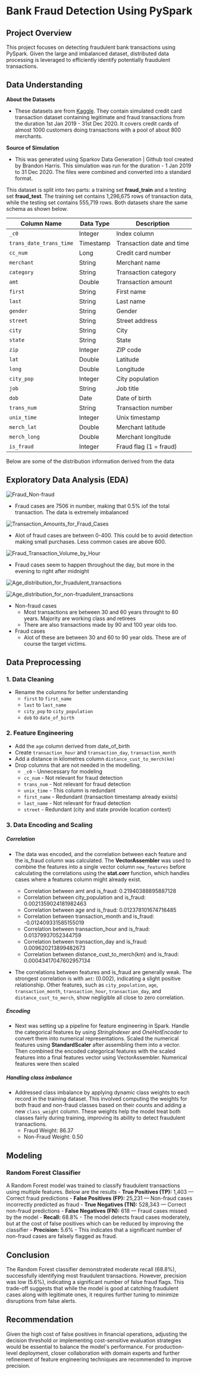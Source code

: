 # Bank Fraud Detection Using PySpark  

## Project Overview  
This project focuses on detecting fraudulent bank transactions using PySpark. Given the large and imbalanced dataset, distributed data processing is leveraged to efficiently identify potentially fraudulent transactions.  


## Data Understanding 

**About the Datasets**
- These datasets are from [Kaggle](https://www.kaggle.com/datasets/kartik2112/fraud-detection). They contain simulated credit card transaction dataset containing legitimate and fraud transactions from the duration 1st Jan 2019 - 31st Dec 2020. It covers credit cards of almost 1000 customers doing transactions with a pool of about 800 merchants.

**Source of Simulation**
- This was generated using Sparkov Data Generation | Github tool created by Brandon Harris. This simulation was run for the duration - 1 Jan 2019 to 31 Dec 2020. The files were combined and converted into a standard format.
 
This dataset is split into two parts: a training set **fraud_train** and a testing set **fraud_test**. The training set contains 1,296,675 rows of transaction data, while the testing set contains 555,719 rows. Both datasets share the same schema as shown below.

| Column Name              | Data Type  | Description               |
|--------------------------|------------|---------------------------|
| `_c0`                    | Integer    | Index column              |
| `trans_date_trans_time`  | Timestamp  | Transaction date and time |
| `cc_num`                 | Long       | Credit card number        |
| `merchant`               | String     | Merchant name             |
| `category`               | String     | Transaction category      |
| `amt`                    | Double     | Transaction amount        |
| `first`                  | String     | First name                |
| `last`                   | String     | Last name                 |
| `gender`                 | String     | Gender                    |
| `street`                 | String     | Street address            |
| `city`                   | String     | City                      |
| `state`                  | String     | State                     |
| `zip`                    | Integer    | ZIP code                  |
| `lat`                    | Double     | Latitude                  |
| `long`                   | Double     | Longitude                 |
| `city_pop`               | Integer    | City population           |
| `job`                    | String     | Job title                 |
| `dob`                    | Date       | Date of birth             |
| `trans_num`              | String     | Transaction number        |
| `unix_time`              | Integer    | Unix timestamp            |
| `merch_lat`              | Double     | Merchant latitude         |
| `merch_long`             | Double     | Merchant longitude        |
| `is_fraud`               | Integer    | Fraud flag (1 = fraud)    |

 Below are some of the distribution information derived from the data

## Exploratory Data Analysis (EDA) 

 ![Fraud_Non-fraud](Assets/Fraud_Non-fraud.png)
- Fraud cases are 7506 in number, making that 0.5% iof the total transaction. The data is extremely imbalanced
 
 ![Transaction_Amounts_for_Fraud_Cases](Assets/Transaction_Amounts_for_Fraud_Cases.png)
- Alot of fraud cases are between 0-400. This could be to avoid detection making small purchases.
Less common cases are above 600.
 
 ![Fraud_Transaction_Volume_by_Hour](Assets/Fraud_Transaction_Volume_by_Hour.png)
- Fraud cases seem to happen throughout the day, but more in the evening to right after midnight
 
 ![Age_distribution_for_fruadulent_transactions](Assets/Age_distribution_for_fruadulent_transactions.png)
 
 ![Age_distribution_for_non-fruadulent_transactions](Assets/Age_distribution_for_non-fruadulent_transactions.png)
 
- Non-fraud cases
     - Most transactions are between 30 and 60 years throught to 80 years. Majority are working class and retirees
     - There are also transactions made by 90 and 100 year olds too.
- Fraud cases
     - Alot of these are between 30 and 60 to 90 year olds. These are of course the target victims.



## Data Preprocessing  
### 1. Data Cleaning  
- Rename the columns for better understanding
  - `first` to `first_name`
  - `last` to `last_name`
  - `city_pop` to `city_population`
  - `dob` to `date_of_birth` 

### 2. Feature Engineering  
- Add the `age` column derived from date_of_birth
- Create `transaction_hour` and `transaction_day`, `transaction_month`
- Add a distance in kilometres column `distance_cust_to_merch(km)`
- Drop columns that are not needed in the modelling.
  - `_c0` - Unnecessary for modeling
  - `cc_num` - Not relevant for fraud detection
  - `trans_num` - Not relevant for fraud detection
  - `unix_time` - This column is redundant
  - `first_name` - Redundant (transaction timestamp already exists)
  - `last_name` - Not relevant for fraud detection
  - `street` - Redundant (city and state provide location context)
  
### 3. Data Encoding and Scaling
##### Correlation
- The data was encoded, and the correlation between each feature and the is_fraud column was calculated. The **VectorAssembler** was used to combine the features into a single vector column `new_features` before calculating the correlations using the **stat.corr** function, which handles cases where a features column might already exist.
    - Correlation between amt and is_fraud: 0.21940388895887128
    - Correlation between city_population and is_fraud: 0.0021359024181982463
    - Correlation between age and is_fraud: 0.012378101674716485
    - Correlation between transaction_month and is_fraud: -0.012409331585155019
    - Correlation between transaction_hour and is_fraud: 0.01379937052344759
    - Correlation between transaction_day and is_fraud: 0.009620213899482673
    - Correlation between distance_cust_to_merch(km) and is_fraud: 0.00043417047602957134
    
- The correlations between features and is_fraud are generally weak. The strongest correlation is with `amt`: (0.002), indicating a slight positive relationship. Other features, such as `city_population`, `age`, `transaction_month`, `transaction_hour`, `transaction_day`, and `distance_cust_to_merch`, show negligible all close to zero correlation.

##### Encoding
- Next was setting up a pipeline for feature engineering in Spark. Handle the categorical features by using *StringIndexer* and *OneHotEncoder* to convert them into numerical representations. Scaled the numerical features using **StandardScaler** after assembling them into a vector. Then combined the encoded categorical features with the scaled features into a final features vector using VectorAssembler. Numerical features were then scaled

##### Handling class imbalance
- Addressed class imbalance by applying dynamic class weights to each record in the training dataset. This involved computing the weights for both fraud and non-fraud classes based on their counts and adding a new `class_weight` column. These weights help the model treat both classes fairly during training, improving its ability to detect fraudulent transactions.
    - Fraud Weight: 86.37
    - Non-Fraud Weight: 0.50


## Modeling  
### Random Forest Classifier  
A Random Forest model was trained to classify fraudulent transactions using multiple features. Below are the results
    - **True Positives (TP):** 1,403 — Correct fraud predictions
    - **False Positives (FP):** 25,231 — Non-fraud cases incorrectly predicted as fraud
    - **True Negatives (TN):** 528,343 — Correct non-fraud predictions
    - **False Negatives (FN):** 618 — Fraud cases missed by the model
    - **Recall:** 68.8% -  The model detects fraud cases moderately, but at the cost of false positives which can be reduced by improving the classifier
    - **Precision:** 5.6% - This indicates that a significant number of non-fraud cases are falsely flagged as fraud.


## Conclusion
The Random Forest classifier demonstrated moderate recall (68.8%), successfully identifying most fraudulent transactions. However, precision was low (5.6%), indicating a significant number of false fraud flags. This trade-off suggests that while the model is good at catching fraudulent cases along with legitimate ones, it requires further tuning to minimize disruptions from false alerts.


## Recommendation
Given the high cost of false positives in financial operations, adjusting the decision threshold or implementing cost-sensitive evaluation strategies would be essential to balance the model's performance. For production-level deployment, closer collaboration with domain experts and further refinement of feature engineering techniques are recommended to improve precision.
